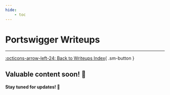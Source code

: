 ```yaml
---
hide:
    - toc
---
```


# **Portswigger Writeups**

---

[:octicons-arrow-left-24: Back to Writeups Index](../index.md){ .sm-button }

## Valuable content soon! 🚀  
#### Stay tuned for updates! 🌟